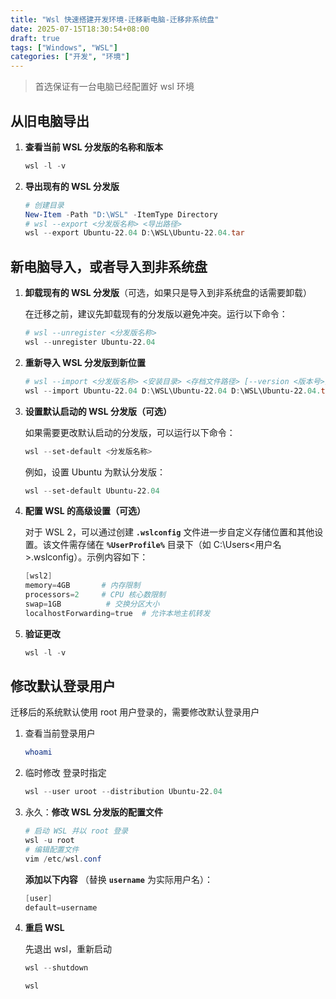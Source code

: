 ```yaml
---
title: "Wsl 快速搭建开发环境-迁移新电脑-迁移非系统盘"
date: 2025-07-15T18:30:54+08:00
draft: true
tags: ["Windows", "WSL"]
categories: ["开发", "环境"]
---
```



<!--more-->

> 首选保证有一台电脑已经配置好 wsl 环境

## 从旧电脑导出

1. **查看当前 WSL 分发版的名称和版本**
    
    ```powershell
    wsl -l -v
    ```
    
2. **导出现有的 WSL 分发版**
    
    ```powershell
    # 创建目录
    New-Item -Path "D:\WSL" -ItemType Directory
    # wsl --export <分发版名称> <导出路径>
    wsl --export Ubuntu-22.04 D:\WSL\Ubuntu-22.04.tar
    ```

## 新电脑导入，或者导入到非系统盘
    
1. **卸载现有的 WSL 分发版**（可选，如果只是导入到非系统盘的话需要卸载）
    
    在迁移之前，建议先卸载现有的分发版以避免冲突。运行以下命令：
    
    ```powershell
    # wsl --unregister <分发版名称>
    wsl --unregister Ubuntu-22.04
    ```
    
2. **重新导入 WSL 分发版到新位置**
    
    ```powershell
    # wsl --import <分发版名称> <安装目录> <存档文件路径> [--version <版本号>]
    wsl --import Ubuntu-22.04 D:\WSL\Ubuntu-22.04 D:\WSL\Ubuntu-22.04.tar --version 2
    ```
    
3. **设置默认启动的 WSL 分发版（可选）**
    
    如果需要更改默认启动的分发版，可以运行以下命令：
    
    ```powershell
    wsl --set-default <分发版名称>
    ```
    
    例如，设置 Ubuntu 为默认分发版：
    
    ```powershell
    wsl --set-default Ubuntu-22.04
    ```
    
4. **配置 WSL 的高级设置（可选）**
    
    对于 WSL 2，可以通过创建 **`.wslconfig`** 文件进一步自定义存储位置和其他设置。该文件需存储在 **`%UserProfile%`** 目录下（如 C:\Users<用户名>.wslconfig）。示例内容如下：
    
    ```powershell
    [wsl2]
    memory=4GB       # 内存限制
    processors=2     # CPU 核心数限制
    swap=1GB          # 交换分区大小
    localhostForwarding=true  # 允许本地主机转发
    ```
    
5. **验证更改**
    
    ```powershell
    wsl -l -v
    ```
    

## 修改默认登录用户

迁移后的系统默认使用 root 用户登录的，需要修改默认登录用户

1. 查看当前登录用户
    
    ```bash
    whoami
    ```
    
2. 临时修改
    登录时指定
    
    ```powershell
    wsl --user uroot --distribution Ubuntu-22.04
    ```
    
3. 永久：**修改 WSL 分发版的配置文件**
    
    ```powershell
    # 启动 WSL 并以 root 登录 
    wsl -u root
    # 编辑配置文件
    vim /etc/wsl.conf
    ```
    
    **添加以下内容** （替换 **`username`** 为实际用户名）：
    
    ```powershell
    [user]
    default=username
    ```
    
4. **重启 WSL**
    
    先退出 wsl，重新启动
    
    ```powershell
    wsl --shutdown
    
    wsl
    ```


